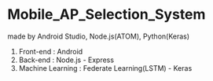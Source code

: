 # Mobile_AP_Selection_System
 made by Android Studio, Node.js(ATOM), Python(Keras)
 
 1. Front-end : Android 
 2. Back-end : Node.js - Express
 3. Machine Learning : Federate Learning(LSTM) - Keras
 
